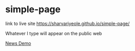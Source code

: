 # simple-page


link to live site https://sharvariyeole.github.io/simple-page/

Whatever I type will appear on the public web 

[News Demo](newsdemo.md)
